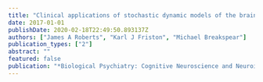 ```yaml
---
title: "Clinical applications of stochastic dynamic models of the brain, part II: A review"
date: 2017-01-01
publishDate: 2020-02-18T22:49:50.893137Z
authors: ["James A Roberts", "Karl J Friston", "Michael Breakspear"]
publication_types: ["2"]
abstract: ""
featured: false
publication: "*Biological Psychiatry: Cognitive Neuroscience and Neuroimaging*"
---
```


